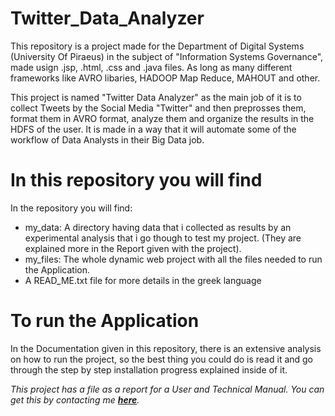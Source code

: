 # Twitter_Data_Analyzer

This repository is a project made for the Department of Digital Systems (University Of Piraeus) in the subject of "Information Systems Governance", made usign .jsp, .html, .css and .java files. As long as many different frameworks like AVRO libaries, HADOOP Map Reduce, MAHOUT and other.

This project is named "Twitter Data Analyzer" as the main job of it is to collect Tweets by the Social Media "Twitter" and then preprosses them, format them in AVRO format, analyze them and organize the results in the HDFS of the user. It is made in a way that it will automate some of the workflow of Data Analysts in their Big Data job.

# In this repository you will find
In the repository you will find:
- my_data: A directory having data that i collected as results by an experimental analysis that i go though to test my project. (They are explained more in the Report given with the project).
- my_files: The whole dynamic web project with all the files needed to run the Application.
- A READ_ME.txt file for more details in the greek language 

# To run the Application

In the Documentation given in this repository, there is an extensive analysis on how to run the project, so the best thing you could do is read it and go through the step by step installation progress explained inside of it.

*This project has a file as a report for a User and Technical Manual. You can get this by contacting me <a href="mailto:p.karamolegos@yahoo.gr"><b>here</b></a>.*
